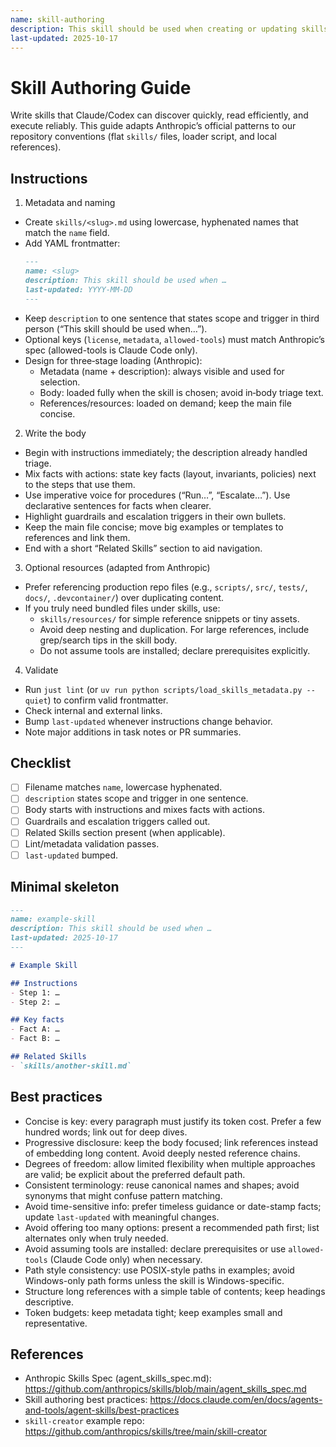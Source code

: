 ```yaml
---
name: skill-authoring
description: This skill should be used when creating or updating skills aligned with Anthropic’s guidance, combining facts with imperative steps.
last-updated: 2025-10-17
---
```


# Skill Authoring Guide

Write skills that Claude/Codex can discover quickly, read efficiently, and execute reliably. This guide adapts Anthropic’s official patterns to our repository conventions (flat `skills/` files, loader script, and local references).

## Instructions

1) Metadata and naming
- Create `skills/<slug>.md` using lowercase, hyphenated names that match the `name` field.
- Add YAML frontmatter:
  ```markdown
  ---
  name: <slug>
  description: This skill should be used when …
  last-updated: YYYY-MM-DD
  ---
  ```
- Keep `description` to one sentence that states scope and trigger in third person (“This skill should be used when…”).
- Optional keys (`license`, `metadata`, `allowed-tools`) must match Anthropic’s spec (allowed-tools is Claude Code only).
- Design for three‑stage loading (Anthropic):
  - Metadata (name + description): always visible and used for selection.
  - Body: loaded fully when the skill is chosen; avoid in‑body triage text.
  - References/resources: loaded on demand; keep the main file concise.

2) Write the body
- Begin with instructions immediately; the description already handled triage.
- Mix facts with actions: state key facts (layout, invariants, policies) next to the steps that use them.
- Use imperative voice for procedures (“Run…”, “Escalate…”). Use declarative sentences for facts when clearer.
- Highlight guardrails and escalation triggers in their own bullets.
- Keep the main file concise; move big examples or templates to references and link them.
- End with a short “Related Skills” section to aid navigation.

3) Optional resources (adapted from Anthropic)
- Prefer referencing production repo files (e.g., `scripts/`, `src/`, `tests/`, `docs/`, `.devcontainer/`) over duplicating content.
- If you truly need bundled files under skills, use:
  - `skills/resources/` for simple reference snippets or tiny assets.
  - Avoid deep nesting and duplication. For large references, include grep/search tips in the skill body.
  - Do not assume tools are installed; declare prerequisites explicitly.

4) Validate
- Run `just lint` (or `uv run python scripts/load_skills_metadata.py --quiet`) to confirm valid frontmatter.
- Check internal and external links.
- Bump `last-updated` whenever instructions change behavior.
- Note major additions in task notes or PR summaries.

## Checklist
- [ ] Filename matches `name`, lowercase hyphenated.
- [ ] `description` states scope and trigger in one sentence.
- [ ] Body starts with instructions and mixes facts with actions.
- [ ] Guardrails and escalation triggers called out.
- [ ] Related Skills section present (when applicable).
- [ ] Lint/metadata validation passes.
- [ ] `last-updated` bumped.

## Minimal skeleton
```markdown
---
name: example-skill
description: This skill should be used when …
last-updated: 2025-10-17
---

# Example Skill

## Instructions
- Step 1: …
- Step 2: …

## Key facts
- Fact A: …
- Fact B: …

## Related Skills
- `skills/another-skill.md`
```

## Best practices
- Concise is key: every paragraph must justify its token cost. Prefer a few hundred words; link out for deep dives.
- Progressive disclosure: keep the body focused; link references instead of embedding long content. Avoid deeply nested reference chains.
- Degrees of freedom: allow limited flexibility when multiple approaches are valid; be explicit about the preferred default path.
- Consistent terminology: reuse canonical names and shapes; avoid synonyms that might confuse pattern matching.
- Avoid time-sensitive info: prefer timeless guidance or date-stamp facts; update `last-updated` with meaningful changes.
- Avoid offering too many options: present a recommended path first; list alternates only when truly needed.
- Avoid assuming tools are installed: declare prerequisites or use `allowed-tools` (Claude Code only) when necessary.
- Path style consistency: use POSIX-style paths in examples; avoid Windows-only path forms unless the skill is Windows-specific.
- Structure long references with a simple table of contents; keep headings descriptive.
- Token budgets: keep metadata tight; keep examples small and representative.

## References
- Anthropic Skills Spec (agent_skills_spec.md): https://github.com/anthropics/skills/blob/main/agent_skills_spec.md
- Skill authoring best practices: https://docs.claude.com/en/docs/agents-and-tools/agent-skills/best-practices
- `skill-creator` example repo: https://github.com/anthropics/skills/tree/main/skill-creator
